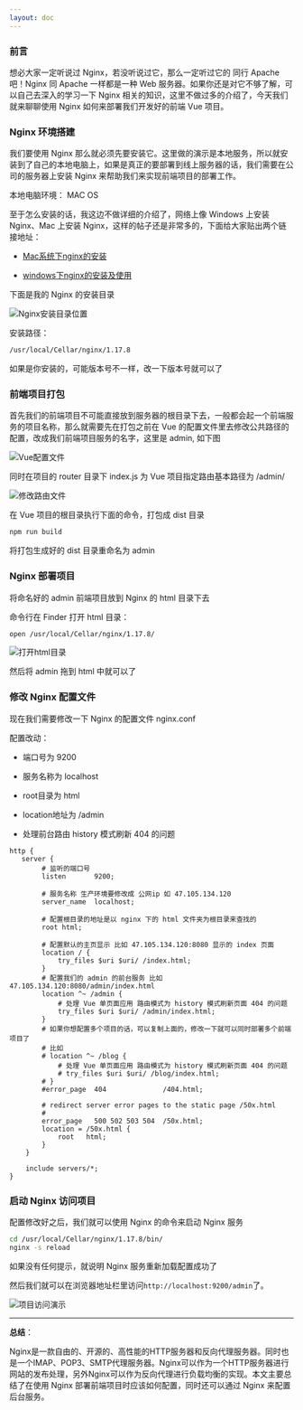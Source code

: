 ```yaml
---
layout: doc
---
```


### 前言

想必大家一定听说过 Nginx，若没听说过它，那么一定听过它的 同行 Apache 吧！Nginx 同 Apache 一样都是一种 Web 服务器。如果你还是对它不够了解，可以自己去深入的学习一下 Nginx 相关的知识，这里不做过多的介绍了，今天我们就来聊聊使用 Nginx 如何来部署我们开发好的前端 Vue 项目。

### Nginx 环境搭建

我们要使用 Nginx 那么就必须先要安装它。这里做的演示是本地服务，所以就安装到了自己的本地电脑上，如果是真正的要部署到线上服务器的话，我们需要在公司的服务器上安装 Nginx 来帮助我们来实现前端项目的部署工作。

本地电脑环境： MAC OS

至于怎么安装的话，我这边不做详细的介绍了，网络上像 Windows 上安装 Nginx、Mac 上安装 Nginx，这样的帖子还是非常多的，下面给大家贴出两个链接地址：

- [Mac系统下nginx的安装](https://www.jianshu.com/p/fae1c72e2b6e)

- [windows下nginx的安装及使用](https://www.cnblogs.com/jiangwangxiang/p/8481661.html)


下面是我的 Nginx 的安装目录

![Nginx安装目录位置](https://p1-jj.byteimg.com/tos-cn-i-t2oaga2asx/gold-user-assets/2020/3/19/170f1e14cadbe5fc~tplv-t2oaga2asx-image.image)

安装路径：

```bash
/usr/local/Cellar/nginx/1.17.8
```

如果是你安装的，可能版本号不一样，改一下版本号就可以了


### 前端项目打包

首先我们的前端项目不可能直接放到服务器的根目录下去，一般都会起一个前端服务的项目名称，那么就需要先在打包之前在 Vue 的配置文件里去修改公共路径的配置，改成我们前端项目服务的名字，这里是 admin, 如下图

![Vue配置文件](https://p1-jj.byteimg.com/tos-cn-i-t2oaga2asx/gold-user-assets/2020/3/19/170f1e14cac065a4~tplv-t2oaga2asx-image.image)

同时在项目的 router 目录下 index.js 为 Vue 项目指定路由基本路径为 /admin/

![修改路由文件](https://p1-jj.byteimg.com/tos-cn-i-t2oaga2asx/gold-user-assets/2020/3/19/170f1e14c5c4201d~tplv-t2oaga2asx-image.image)

在 Vue 项目的根目录执行下面的命令，打包成 dist 目录 

```bash
npm run build
```

将打包生成好的 dist 目录重命名为 admin


### Nginx 部署项目

将命名好的 admin 前端项目放到 Nginx 的 html 目录下去

命令行在 Finder 打开 html 目录：

```bash
open /usr/local/Cellar/nginx/1.17.8/
```

![打开html目录](https://p1-jj.byteimg.com/tos-cn-i-t2oaga2asx/gold-user-assets/2020/3/19/170f1e14c6fd9fc9~tplv-t2oaga2asx-image.image)

然后将 admin 拖到 html 中就可以了


### 修改 Nginx 配置文件

现在我们需要修改一下 Nginx 的配置文件 nginx.conf

配置改动：

- 端口号为   9200

- 服务名称为 localhost

- root目录为 html

- location地址为 /admin

- 处理前台路由 history 模式刷新 404 的问题

```shell
http {
   server {
        # 监听的端口号
        listen       9200;

        # 服务名称 生产环境要修改成 公网ip 如 47.105.134.120
        server_name  localhost;

        # 配置根目录的地址是以 nginx 下的 html 文件夹为根目录来查找的
        root html;

        # 配置默认的主页显示 比如 47.105.134.120:8080 显示的 index 页面
        location / {
            try_files $uri $uri/ /index.html;	    
        }
        # 配置我们的 admin 的前台服务 比如 47.105.134.120:8080/admin/index.html
        location ^~ /admin {
            # 处理 Vue 单页面应用 路由模式为 history 模式刷新页面 404 的问题
            try_files $uri $uri/ /admin/index.html;
        }
        # 如果你想配置多个项目的话，可以复制上面的，修改一下就可以同时部署多个前端项目了
        # 比如
        # location ^~ /blog {
            # 处理 Vue 单页面应用 路由模式为 history 模式刷新页面 404 的问题
            # try_files $uri $uri/ /blog/index.html;
        # }
        #error_page  404              /404.html;

        # redirect server error pages to the static page /50x.html
        #
        error_page   500 502 503 504  /50x.html;
        location = /50x.html {
            root   html;
        }
    }

    include servers/*;
}
```

### 启动 Nginx 访问项目

配置修改好之后，我们就可以使用 Nginx 的命令来启动 Nginx 服务

```bash
cd /usr/local/Cellar/nginx/1.17.8/bin/
nginx -s reload
```
如果没有任何提示，就说明 Nginx 服务重新加载配置成功了

然后我们就可以在浏览器地址栏里访问`http://localhost:9200/admin`了。

![项目访问演示](https://p1-jj.byteimg.com/tos-cn-i-t2oaga2asx/gold-user-assets/2020/3/19/170f1e14c7c726f0~tplv-t2oaga2asx-image.image)

---

**总结**：

Nginx是一款自由的、开源的、高性能的HTTP服务器和反向代理服务器。同时也是一个IMAP、POP3、SMTP代理服务器。Nginx可以作为一个HTTP服务器进行网站的发布处理，另外Nginx可以作为反向代理进行负载均衡的实现。本文主要总结了在使用 Nginx 部署前端项目时应该如何配置，同时还可以通过 Nginx 来配置后台服务。

